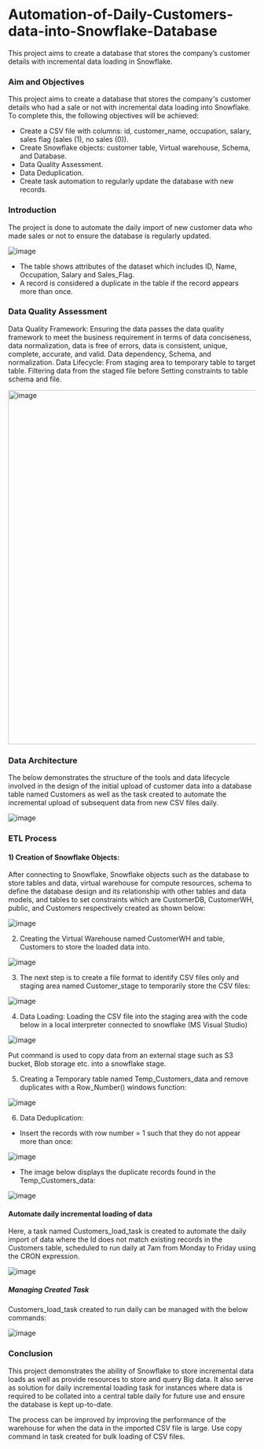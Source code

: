 # Automation-of-Daily-Customers-data-into-Snowflake-Database
This project aims to create a database that stores the company’s customer details with incremental data loading in Snowflake. 

### Aim and Objectives

This project aims to create a database that stores the company's customer details who had a sale or not with incremental data loading into Snowflake. To complete this, the following objectives will be achieved:
- Create a CSV file with columns: id, customer_name, occupation, salary, sales flag (sales (1), no sales (0)).
- Create Snowflake objects: customer table, Virtual warehouse, Schema, and Database.
- Data Quality Assessment.
- Data Deduplication.
- Create task automation to regularly update the database with new records.

### Introduction 

The project is done to automate the daily import of new customer data who made sales or not to ensure the database is regularly updated.  

![image](https://github.com/Ibrahim-netizen/Automation-of-Daily-Customers-data-into-Snowflake-Database/assets/76513466/f82ee264-76e2-46ef-82cd-2034f400d979)

- The table shows attributes  of the dataset which includes ID, Name, Occupation, Salary and Sales_Flag.
- A record is considered a duplicate in the table if the record appears more than once.

### Data Quality Assessment

Data Quality Framework: Ensuring the data passes the data quality framework to meet the business requirement in terms of data conciseness, data normalization, data is free of errors, data is consistent, unique, complete, accurate, and valid.
Data dependency, Schema, and normalization.
Data Lifecycle: From staging area to temporary table to target table. Filtering data from the staged file before Setting constraints to table schema and file.

<img width="719" alt="image" src="https://github.com/Ibrahim-netizen/Automation-of-Daily-Customers-data-into-Snowflake-Database/assets/76513466/c3de4e25-374e-4479-8905-35df865e0022">


### Data Architecture 

The below demonstrates the structure of the tools and data lifecycle involved in the design of the initial upload of customer data into a database table named Customers as well as the task created to automate the incremental upload of subsequent data from new CSV files daily.

![image](https://github.com/Ibrahim-netizen/Automation-of-Daily-Customers-data-into-Snowflake-Database/assets/76513466/e608ff52-8885-41f0-8aa9-44c5ce8dcde4)


### ETL Process

#### 1) Creation of Snowflake Objects: 
After connecting to Snowflake, Snowflake objects such as the database to store tables and data, virtual warehouse for compute resources, schema to define the database design and its relationship with other tables and data models, and tables to set constraints which are CustomerDB,  CustomerWH, public, and Customers respectively created as shown below:

![image](https://github.com/Ibrahim-netizen/Automation-of-Daily-Customers-data-into-Snowflake-Database/assets/76513466/a3c9c2c4-c65e-4e72-95d6-88cfd0ea45d5)



2) Creating the Virtual Warehouse named CustomerWH and table, Customers to store the loaded data into.

![image](https://github.com/Ibrahim-netizen/Automation-of-Daily-Customers-data-into-Snowflake-Database/assets/76513466/0d2d6ad5-a6dd-46ee-9971-59e8085bdf85)


3) The next step is to create a file format to identify CSV files only and staging area named Customer_stage to temporarily store the CSV files: 

![image](https://github.com/Ibrahim-netizen/Automation-of-Daily-Customers-data-into-Snowflake-Database/assets/76513466/9e966f8c-b8d6-447f-970f-f0afe6c09be7)


4) Data Loading: Loading the CSV file into the staging area with the code below in a local interpreter connected to snowflake (MS Visual Studio)
   
![image](https://github.com/Ibrahim-netizen/Automation-of-Daily-Customers-data-into-Snowflake-Database/assets/76513466/87843b2e-c1d1-4825-903a-0168412ec6f2)


Put command is used to copy data from an external stage such as S3 bucket, Blob storage etc. into a snowflake stage.

5) Creating a Temporary table named Temp_Customers_data and remove duplicates with a Row_Number() windows function:

![image](https://github.com/Ibrahim-netizen/Automation-of-Daily-Customers-data-into-Snowflake-Database/assets/76513466/4b5fa05a-ea80-4871-8e54-315fb08fcfd2)


6) Data Deduplication:

- Insert the records with row number = 1 such that they do not appear more than once:

![image](https://github.com/Ibrahim-netizen/Automation-of-Daily-Customers-data-into-Snowflake-Database/assets/76513466/1b9883be-4001-4a3d-b56b-8d4d5e5c834d)

- The image below displays the duplicate records found in the Temp_Customers_data:

![image](https://github.com/Ibrahim-netizen/Automation-of-Daily-Customers-data-into-Snowflake-Database/assets/76513466/7732b0e1-854e-4199-9ef6-37cb6e4a2763)


#### Automate daily incremental loading of data

Here, a task named Customers_load_task is created to automate the daily import of data where the Id does not match existing records in the Customers table, scheduled to run daily at 7am from Monday to Friday using the CRON expression.

![image](https://github.com/Ibrahim-netizen/Automation-of-Daily-Customers-data-into-Snowflake-Database/assets/76513466/4032b589-870f-4619-83ac-d509e01d8302)


##### Managing Created Task

Customers_load_task created to run daily can be managed with the below commands: 

![image](https://github.com/Ibrahim-netizen/Automation-of-Daily-Customers-data-into-Snowflake-Database/assets/76513466/499550e9-b400-4e67-8859-57eb7e663789)


### Conclusion


This project demonstrates the ability of Snowflake to store incremental data loads as well as provide resources to store and query Big data. It also serve as solution for daily incremental loading task for instances where data is required to be collated into a central table daily for future use and ensure the database is kept up-to-date.

The process can be improved by improving the performance of the warehouse for when the data in the imported CSV file is large. Use copy command in task created for bulk loading of CSV files.






















